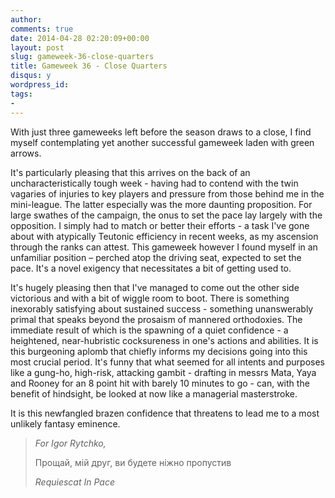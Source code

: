 ```yaml
---
author: 
comments: true
date: 2014-04-28 02:20:09+00:00
layout: post
slug: gameweek-36-close-quarters
title: Gameweek 36 - Close Quarters
disqus: y
wordpress_id: 
tags:
- 
---
```


With just three gameweeks left before the season draws to a close, I find myself contemplating yet another successful gameweek laden with green arrows.

It's particularly pleasing that this arrives on the back of an uncharacteristically tough week - having had to contend with the twin vagaries of injuries to key players and pressure from those behind me in the mini-league. The latter especially was the more daunting proposition. For large swathes of the campaign, the onus to set the pace lay largely with the opposition. I simply had to match or better their efforts - a task I've gone about with atypically Teutonic efficiency in recent weeks, as my ascension through the ranks can attest. This gameweek however I found myself in an unfamiliar position – perched atop the driving seat, expected to set the pace. It's a novel exigency that necessitates a bit of getting used to. 

It's hugely pleasing then that I've managed to come out the other side victorious and with a bit of wiggle room to boot. There is something inexorably satisfying about sustained success - something unanswerably primal that speaks beyond the prosaism of mannered orthodoxies. The immediate result of which is the spawning of a quiet confidence - a heightened, near-hubristic cocksureness in one's actions and abilities. It is this burgeoning aplomb that chiefly informs my decisions going into this most crucial period. It's funny that what seemed for all intents and purposes like a gung-ho, high-risk, attacking gambit - drafting in messrs Mata, Yaya and Rooney for an 8 point hit with barely 10 minutes to go - can, with the benefit of hindsight, be looked at now like a managerial masterstroke. 

It is this newfangled brazen confidence that threatens to lead me to a most unlikely fantasy eminence.


> _For Igor Rytchko,_
> 
> Прощай, мій друг, ви будете ніжно пропустив
>
>_Requiescat In Pace_ 



